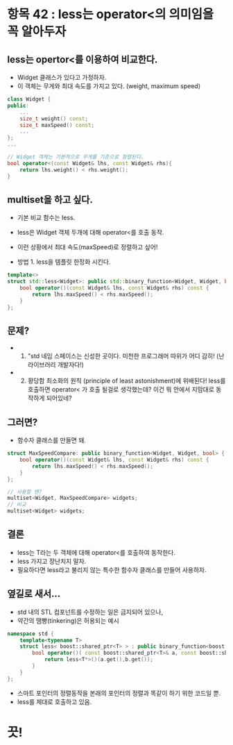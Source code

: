 # 항목 42 : less<T>는 operator<의 의미임을 꼭 알아두자

## less<T>는 opertor<를 이용하여 비교한다.
* Widget 클래스가 있다고 가정하자.
* 이 객체는 무게와 최대 속도를 가지고 있다. (weight, maximum speed)

```cpp
class Widget {
public:
    ...
    size_t weight() const;
    size_t maxSpeed() const;
    ...
};
...

// Widget 객체는 기본적으로 무게를 기준으로 정렬된다.
bool operator<(const Widget& lhs, const Widget& rhs){
    return lhs.weight() < rhs.weight();
}
```

## multiset<Widget>을 하고 싶다.
* 기본 비교 함수는 less<Widget>.
* less<Widget>은 Widget 객체 두개에 대해 operator<를 호출 동작.
* 이런 상황에서 최대 속도(maxSpeed)로 정렬하고 싶어!

* 방법 1. less<Widget>을 템플릿 한정화 시킨다.
```cpp
template<>
struct std::less<Widget>: public std::binary_function<Widget, Widget, bool> {
    bool operator()(const Widget& lhs, const Widget& rhs) const {
        return lhs.maxSpeed() < rhs.maxSpeed();
    }
};
```

## 문제?
* 1. "std 네임 스페이스는 신성한 곳이다. 미천한 프로그래머 따위가 어디 감히! (난 라이브러리 개발자다!)
* 2. 황당함 최소화의 원칙 (principle of least astonishment)에 위배된다!
    less를 호출하면 operator< 가 호출 될걸로 생각했는데? 이건 뭐 안에서 지맘대로 동작하게 되어있네?

## 그러면?
* 함수자 클래스를 만들면 돼.
```cpp
struct MaxSpeedCompare: public binary_function<Widget, Widget, bool> {
    bool operator()(const Widget& lhs, const Widget& rhs) const {
        return lhs.maxSpeed() < rhs.maxSpeed();
    }
};

// 사용할 땐?
multiset<Widget, MaxSpeedCompare> widgets;
// 비교
multiset<Widget> widgets;
```

## 결론
* less<T>는 T라는 두 객체에 대해 operator<를 호출하여 동작한다.
* less 가지고 장난치지 말자.
* 필요하다면 less라고 불리지 않는 특수한 함수자 클래스를 만들어 사용하자.

## 옆길로 새서...
* std 내의 STL 컴포넌트를 수정하는 일은 금지되어 있으나,
* 약간의 땜빵(tinkering)은 허용되는 예시
```cpp
namespace std {
    template<typename T>
    struct less< boost::shared_ptr<T> > : public binary_function<boost::shared_ptr<T>, shared_ptr<T>, bool> {
        bool operator()( const boost::shared_ptr<T>& a, const boost::shared_ptr<T>& b) const {
            return less<T*>()(a.get(),b.get());
        }
    }
};
```
* 스마트 포인터의 정렬동작을 본래의 포인터의 정렬과 똑같이 하기 위한 코드일 뿐.
* less를 제대로 호출하고 있음.

# 끗!